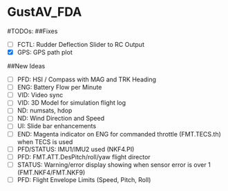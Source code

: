 # GustAV_FDA
#TODOs:
##Fixes
- [ ] FCTL: Rudder Deflection Slider to RC Output  
- [x] GPS: GPS path plot

##New Ideas

- [ ] PFD: HSI / Compass with MAG and TRK Heading  
- [ ] ENG: Battery Flow per Minute  
- [ ] VID: Video sync
- [ ] VID: 3D Model for simulation flight log
- [ ] ND: numsats, hdop
- [ ] ND: Wind Direction and Speed
- [ ] UI: Slide bar enhancements
- [ ] END: Magenta indicator on ENG for commanded throttle (FMT.TECS.th) when TECS is used
- [ ] PFD/STATUS: IMU1/IMU2 used  (NKF4.PI)
- [ ] PFD: FMT.ATT.DesPitch/roll/yaw flight director
- [ ] STATUS: Warning/error display showing when sensor error is over 1 (FMT.NKF4/FMT.NKF9)
- [ ] PFD: Flight Envelope Limits (Speed, Pitch, Roll)
